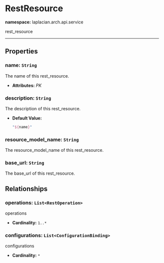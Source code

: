 # **RestResource**
**namespace:** laplacian.arch.api.service

rest_resource



---

## Properties

### name: `String`
The name of this rest_resource.
- **Attributes:** *PK*

### description: `String`
The description of this rest_resource.
- **Default Value:**
  ```kotlin
  "${name}"
  ```

### resource_model_name: `String`
The resource_model_name of this rest_resource.

### base_url: `String`
The base_url of this rest_resource.

## Relationships

### operations: `List<RestOperation>`
operations
- **Cardinality:** `1..*`

### configurations: `List<ConfigurationBinding>`
configurations
- **Cardinality:** `*`